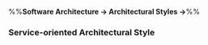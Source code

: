 <link rel="stylesheet" href="{{baseUrl}}/css/textbook.css">

<div class="website-content">

%%**Software Architecture → Architectural Styles →**%%

### Service-oriented Architectural Style

<div id="main">

<include src="./what/embed.md" />

</div>
</div>
